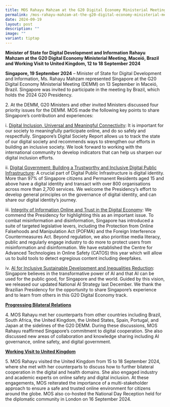```yaml
---
title: MOS Rahayu Mahzam at the G20 Digital Economy Ministerial Meeting
permalink: /mos-rahayu-mahzam-at-the-g20-digital-economy-ministerial-meeting/
date: 2024-09-19
layout: post
description: ""
image: ""
variant: tiptap
---
```

<p><strong>Minister of State for Digital Development and Information Rahayu Mahzam at the G20 Digital Economy Ministerial Meeting, Maceió, Brazil and Working Visit to United Kingdom, 12 to 18 September 2024</strong>
</p>
<p><strong>Singapore, 19 September 2024</strong> – Minister of State for Digital
Development and Information, Ms. Rahayu Mahzam represented Singapore at
the G20 Digital Economy Ministerial Meeting (DEMM) on 13 September in Maceió,
Brazil. Singapore was invited to participate in the meeting by Brazil,
which holds the 2024 G20 Presidency.</p>
<p>2. At the DEMM, G20 Ministers and other invited Ministers discussed four
priority issues for the DEMM. MOS made the following key points to share
Singapore’s contribution and experiences:</p>
<p>i. <u>Digital Inclusion, Universal and Meaningful Connectivity</u>: It
is important for our society to meaningfully participate online, and do
so safely and respectfully. Singapore’s Digital Society Report allows us
to track the state of our digital society and recommends ways to strengthen
our efforts in building an inclusive society. We look forward to working
with the international community to develop indicators that can help us
sharpen our digital inclusion efforts.</p>
<p>ii. <u>Digital Government: Building a Trustworthy and Inclusive Digital Public Infrastructure</u>:
A crucial part of Digital Public Infrastructure is digital identity. More
than 97% of Singapore citizens and Permanent Residents aged 15 and above
have a digital identity and transact with over 800 organisations across
more than 2,700 services. We welcome the Presidency’s effort to develop
general principles on the governance of digital identity, and can share
our digital identity’s journey.</p>
<p>iii. <u>Integrity of Information Online and Trust in the Digital Economy</u>:
We commend the Presidency for highlighting this as an important issue.
To combat misinformation and disinformation, Singapore has introduced a
suite of targeted legislative levers, including the Protection from Online
Falsehoods and Manipulation Act (POFMA) and the Foreign Interference Countermeasures
Act. Beyond regulation, we also prioritise media literacy, public and regularly
engage industry to do more to protect users from misinformation and disinformation.
We have established the Centre for Advanced Technologies in Online Safety
(CATOS) this year which will allow us to build tools to detect egregious
content including deepfakes.</p>
<p>iv. <u>AI for Inclusive Sustainable Development and Inequalities Reduction</u>:
Singapore believes in the transformative power of AI and that AI can be
used for the public good, for Singapore and the world. Guided by this vision,
we released our updated National AI Strategy last December. We thank the
Brazilian Presidency for the opportunity to share Singapore’s experience
and to learn from others in this G20 Digital Economy track.</p>
<p></p>
<p><strong><u>Progressing Bilateral Relations</u></strong>
</p>
<p>4. MOS Rahayu met her counterparts from other countries including Brazil,
South Africa, the United Kingdom, the United States, Spain, Portugal, and
Japan at the sidelines of the G20 DEMM. During these discussions, MOS Rahayu
reaffirmed Singapore’s commitment to digital cooperation. She also discussed
new areas of collaboration and knowledge sharing including AI governance,
online safety, and digital government.</p>
<p><strong><u>Working Visit to United Kingdom</u></strong>
</p>
<p>5. MOS Rahayu visited the United Kingdom from 15 to 18 September 2024,
where she met with her counterparts to discuss how to further bilateral
cooperation in the digital and health domains. She also engaged industry
and academic experts on online safety and digital inclusion. At these engagements,
MOS reiterated the importance of a multi-stakeholder approach to ensure
a safe and trusted online environment for citizens around the globe. MOS
also co-hosted the National Day Reception held for the diplomatic community
in London on 16 September 2024.</p>